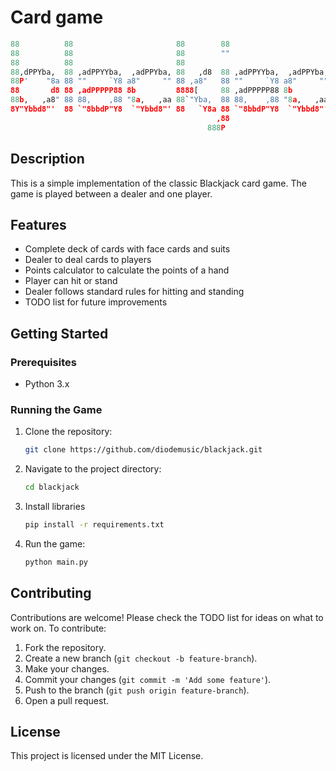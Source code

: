 # Card game

```py
88          88                       88        88                       88
88          88                       88        ""                       88
88          88                       88                                 88
88,dPPYba,  88 ,adPPYYba,  ,adPPYba, 88   ,d8  88 ,adPPYYba,  ,adPPYba, 88   ,d8
88P'    "8a 88 ""     `Y8 a8"     "" 88 ,a8"   88 ""     `Y8 a8"     "" 88 ,a8"
88       d8 88 ,adPPPPP88 8b         8888[     88 ,adPPPPP88 8b         8888[
88b,   ,a8" 88 88,    ,88 "8a,   ,aa 88`"Yba,  88 88,    ,88 "8a,   ,aa 88`"Yba,
8Y"Ybbd8"'  88 `"8bbdP"Y8  `"Ybbd8"' 88   `Y8a 88 `"8bbdP"Y8  `"Ybbd8"' 88   `Y8a
                                              ,88
                                            888P
```

## Description

This is a simple implementation of the classic Blackjack card game. The game is played between a dealer and one player.

## Features

- Complete deck of cards with face cards and suits
- Dealer to deal cards to players
- Points calculator to calculate the points of a hand
- Player can hit or stand
- Dealer follows standard rules for hitting and standing
- TODO list for future improvements

## Getting Started

### Prerequisites

- Python 3.x

### Running the Game

1. Clone the repository:

    ```sh
    git clone https://github.com/diodemusic/blackjack.git
    ```

2. Navigate to the project directory:

    ```sh
    cd blackjack
    ```

3. Install libraries

    ```sh
    pip install -r requirements.txt
    ```

4. Run the game:

    ```sh
    python main.py
    ```

## Contributing

Contributions are welcome! Please check the TODO list for ideas on what to work on. To contribute:

1. Fork the repository.
2. Create a new branch (`git checkout -b feature-branch`).
3. Make your changes.
4. Commit your changes (`git commit -m 'Add some feature'`).
5. Push to the branch (`git push origin feature-branch`).
6. Open a pull request.

## License

This project is licensed under the MIT License.

